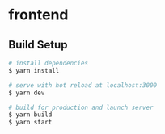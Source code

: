 # frontend

## Build Setup

```bash
# install dependencies
$ yarn install

# serve with hot reload at localhost:3000
$ yarn dev

# build for production and launch server
$ yarn build
$ yarn start


